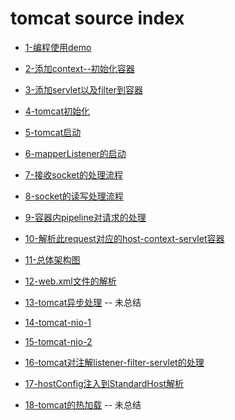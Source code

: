 # tomcat source index

- [1-编程使用demo](./1-编程使用demo.md)

- [2-添加context--初始化容器](./2-添加context--初始化容器.md)

- [3-添加servlet以及filter到容器](./3-添加servlet以及filter到容器.md)

- [4-tomcat初始化](./4-tomcat初始化.md)

- [5-tomcat启动](./5-tomcat启动.md)

- [6-mapperListener的启动](./6-mapperListener的启动.md)

- [7-接收socket的处理流程](./7-接收socket的处理流程.md)

- [8-socket的读写处理流程](./8-socket的读写处理流程.md)

- [9-容器内pipeline对请求的处理](./9-容器内pipeline对请求的处理.md)

- [10-解析此request对应的host-context-servlet容器](./10-解析此request对应的host-context-servlet容器.md)

- [11-总体架构图](./11-总体架构图.md)

- [12-web.xml文件的解析](./12-web.xml文件的解析.md)

- [13-tomcat异步处理](./13-tomcat异步处理.md) -- 未总结

- [14-tomcat-nio-1](./14-tomcat-nio-1.md)

- [15-tomcat-nio-2](./15-tomcat-nio-2.md)

- [16-tomcat对注解listener-filter-servlet的处理](./16-tomcat对注解listener-filter-servlet的处理.md)

- [17-hostConfig注入到StandardHost解析](./17-hostConfig注入到StandardHost解析.md)

- [18-tomcat的热加载](./18-tomcat的热加载.md) -- 未总结

  